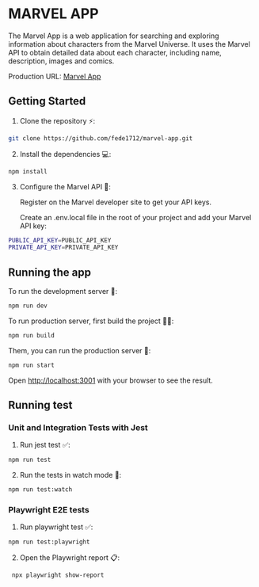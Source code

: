 # MARVEL APP

The Marvel App is a web application for searching and exploring information about characters from the Marvel Universe. It uses the Marvel API to obtain detailed data about each character, including name, description, images and comics.

Production URL: [Marvel App](https://marvel-app-puce-two.vercel.app/)

## Getting Started

1. Clone the repository ⚡️:

```bash
git clone https://github.com/fede1712/marvel-app.git
```

2. Install the dependencies 💻:

```bash
npm install
```

3. Configure the Marvel API 🦸:

   Register on the Marvel developer site to get your API keys.

   Create an .env.local file in the root of your project and add your Marvel API key:

```bash
PUBLIC_API_KEY=PUBLIC_API_KEY
PRIVATE_API_KEY=PRIVATE_API_KEY
```

## Running the app

To run the development server 🚀:

```bash
npm run dev
```

To run production server, first build the project 🧱🔨:

```bash
npm run build
```

Them, you can run the production server 🚀:

```bash
npm run start
```

Open [http://localhost:3001](http://localhost:3001) with your browser to see the result.

## Running test

### Unit and Integration Tests with Jest

1. Run jest test ✅:

```bash
npm run test
```

2. Run the tests in watch mode 👀:

```bash
npm run test:watch
```

### Playwright E2E tests

1. Run playwright test ✅:

```bash
npm run test:playwright
```

2. Open the Playwright report 📋:

```bash
 npx playwright show-report
```
